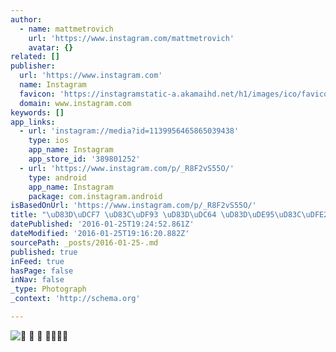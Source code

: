 ```yaml
---
author:
  - name: mattmetrovich
    url: 'https://www.instagram.com/mattmetrovich'
    avatar: {}
related: []
publisher:
  url: 'https://www.instagram.com'
  name: Instagram
  favicon: 'https://instagramstatic-a.akamaihd.net/h1/images/ico/favicon.ico/7cdab0872b15.ico'
  domain: www.instagram.com
keywords: []
app_links:
  - url: 'instagram://media?id=1139956465865039438'
    type: ios
    app_name: Instagram
    app_store_id: '389801252'
  - url: 'https://www.instagram.com/p/_R8F2vS55O/'
    type: android
    app_name: Instagram
    package: com.instagram.android
isBasedOnUrl: 'https://www.instagram.com/p/_R8F2vS55O/'
title: "\uD83D\uDCF7 \uD83C\uDF93 \uD83D\uDC64 \uD83D\uDE95\uD83C\uDFE2\uD83C\uDFED\uD83C\uDFE6"
datePublished: '2016-01-25T19:24:52.861Z'
dateModified: '2016-01-25T19:16:20.882Z'
sourcePath: _posts/2016-01-25-.md
published: true
inFeed: true
hasPage: false
inNav: false
_type: Photograph
_context: 'http://schema.org'

---
```

![   ](https://scontent.cdninstagram.com/hphotos-xpf1/t51.2885-15/sh0.08/e35/p640x640/12353901_996121877100739_793069328_n.jpg)
